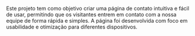 Este projeto tem como objetivo criar uma página de contato intuitiva e fácil de usar, permitindo que os visitantes entrem em contato com a nossa equipe de forma rápida e simples. A página foi desenvolvida com foco em usabilidade e otimização para diferentes dispositivos.
